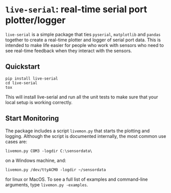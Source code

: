 # `live-serial`: real-time serial port plotter/logger

`live-serial` is a simple package that ties `pyserial`, `matplotlib` and
`pandas` together to create a real-time plotter and logger of serial port
data. This is intended to make life easier for people who work with sensors who
need to see real-time feedback when they interact with the sensors.

## Quickstart

```
pip install live-serial
cd live-serial
tox
```

This will install live-serial and run all the unit tests to make sure that your
local setup is working correctly.

## Start Monitoring

The package includes a script `livemon.py` that starts the plotting and
logging. Although the script is documented internally, the most common use cases
are:

```
livemon.py COM3 -logdir C:\sensordata\
```

on a Windows machine, and:

```
livemon.py /dev/ttyACM0 -logdir ~/sensordata
```

for linux or MacOS. To see a full list of examples and command-line arguments,
type `livemon.py -examples`.
